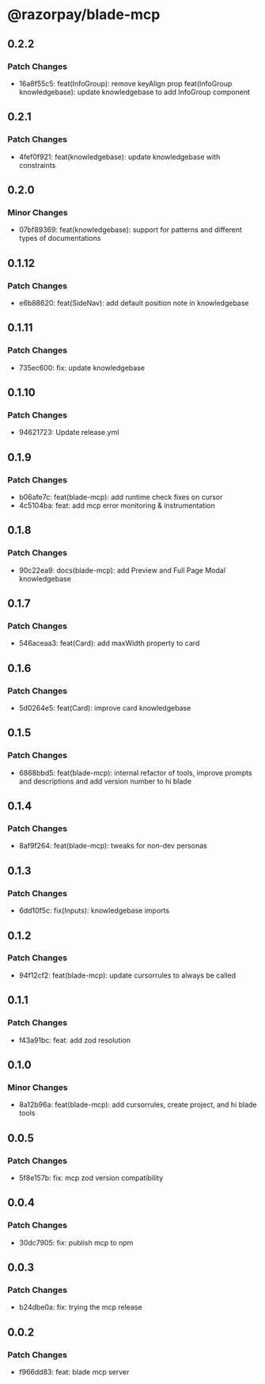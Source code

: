 # @razorpay/blade-mcp

## 0.2.2

### Patch Changes

- 16a8f55c5: feat(InfoGroup): remove keyAlign prop
  feat(InfoGroup knowledgebase): update knowledgebase to add InfoGroup component

## 0.2.1

### Patch Changes

- 4fef0f921: feat(knowledgebase): update knowledgebase with constraints

## 0.2.0

### Minor Changes

- 07bf89369: feat(knowledgebase): support for patterns and different types of documentations

## 0.1.12

### Patch Changes

- e6b88620: feat(SideNav): add default position note in knowledgebase

## 0.1.11

### Patch Changes

- 735ec600: fix: update knowledgebase

## 0.1.10

### Patch Changes

- 94621723: Update release.yml

## 0.1.9

### Patch Changes

- b06afe7c: feat(blade-mcp): add runtime check fixes on cursor
- 4c5104ba: feat: add mcp error monitoring & instrumentation

## 0.1.8

### Patch Changes

- 90c22ea9: docs(blade-mcp): add Preview and Full Page Modal knowledgebase

## 0.1.7

### Patch Changes

- 546aceaa3: feat(Card): add maxWidth property to card

## 0.1.6

### Patch Changes

- 5d0264e5: feat(Card): improve card knowledgebase

## 0.1.5

### Patch Changes

- 6868bbd5: feat(blade-mcp): internal refactor of tools, improve prompts and descriptions and add version number to hi blade

## 0.1.4

### Patch Changes

- 8af9f264: feat(blade-mcp): tweaks for non-dev personas

## 0.1.3

### Patch Changes

- 6dd10f5c: fix(Inputs): knowledgebase imports

## 0.1.2

### Patch Changes

- 94f12cf2: feat(blade-mcp): update cursorrules to always be called

## 0.1.1

### Patch Changes

- f43a91bc: feat: add zod resolution

## 0.1.0

### Minor Changes

- 8a12b96a: feat(blade-mcp): add cursorrules, create project, and hi blade tools

## 0.0.5

### Patch Changes

- 5f8e157b: fix: mcp zod version compatibility

## 0.0.4

### Patch Changes

- 30dc7905: fix: publish mcp to npm

## 0.0.3

### Patch Changes

- b24dbe0a: fix: trying the mcp release

## 0.0.2

### Patch Changes

- f966dd83: feat: blade mcp server
